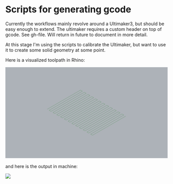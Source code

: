 # Scripts for generating gcode

Currently the workflows mainly revolve around a Ultimaker3, but should be easy enough to extend. The ultimaker requires a custom header on top of gcode. See gh-file. Will return in future to document in more detail. 

At this stage I'm using the scripts to calibrate the Ultimaker, but want to use it to create some solid geometry at some point.

Here is a visualized toolpath in Rhino: 

![](img/toolpaths.png)

and here is the output in machine: 

![](img/ultimaker_grasshopper.gif)
